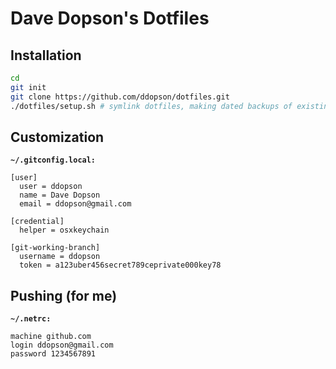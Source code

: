 Dave Dopson's Dotfiles
==========

Installation
----------
````bash
cd
git init
git clone https://github.com/ddopson/dotfiles.git
./dotfiles/setup.sh # symlink dotfiles, making dated backups of existing versions
````

Customization
----------

**`~/.gitconfig.local:`**
````
[user]
  user = ddopson
  name = Dave Dopson
  email = ddopson@gmail.com

[credential]
  helper = osxkeychain

[git-working-branch]
  username = ddopson
  token = a123uber456secret789ceprivate000key78
````

Pushing (for me)
----------
**`~/.netrc:`**
````
machine github.com
login ddopson@gmail.com
password 1234567891
````
